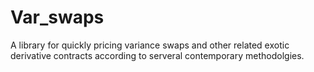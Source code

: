# Var_swaps
A library for quickly pricing variance swaps and other related exotic derivative contracts according to serveral contemporary methodolgies.
